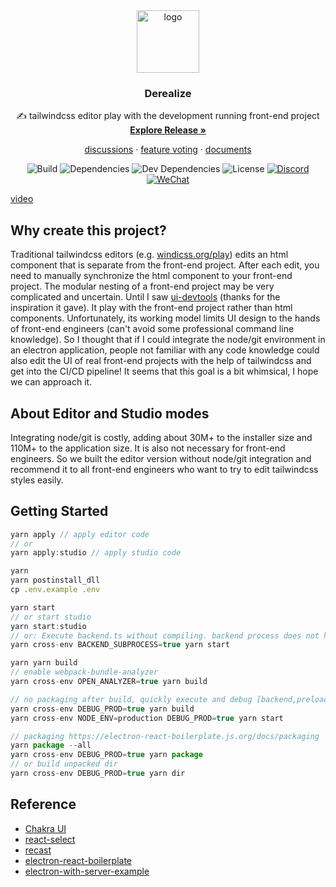 <div align='center'>

<img src="https://derealize.com/img/icon.png" alt="logo" width="100" />

### Derealize

&#x270D; tailwindcss editor play with the development running front-end project  
 [**Explore Release »**](https://derealize.com)

[discussions](https://github.com/Derealize/derealize/discussions) ·
[feature voting](https://derealize-fider.herokuapp.com/) ·
[documents](https://derealize.com/docs/guides/configuration)

<!-- ![Test](https://github.com/Derealize/derealize/workflows/Test/badge.svg?branch=main) -->

![Build](https://github.com/Derealize/derealize/workflows/Build/badge.svg?branch=main)
![Dependencies](https://img.shields.io/david/Derealize/derealize)
![Dev Dependencies](https://img.shields.io/david/dev/Derealize/derealize)
![License](https://img.shields.io/github/license/Derealize/derealize)
[![Discord](https://img.shields.io/discord/854286027686150176)](https://discord.gg/2sqy5QeZXK)
[![WeChat](https://aleen42.github.io/badges/src/wechat.svg)](https://cdn.socode.pro/inviter.png)

</div>

[video](https://user-images.githubusercontent.com/199482/127977377-8a21e3b8-dec7-4382-b67e-4f483b92a9a3.mp4)

## Why create this project?

Traditional tailwindcss editors (e.g. [windicss.org/play](https://windicss.org/play.html)) edits an html component that is separate from the front-end project. After each edit, you need to manually synchronize the html component to your front-end project. The modular nesting of a front-end project may be very complicated and uncertain. Until I saw [ui-devtools](https://www.ui-devtools.com) (thanks for the inspiration it gave). It play with the front-end project rather than html components. Unfortunately, its working model limits UI design to the hands of front-end engineers (can't avoid some professional command line knowledge). So I thought that if I could integrate the node/git environment in an electron application, people not familiar with any code knowledge could also edit the UI of real front-end projects with the help of tailwindcss and get into the CI/CD pipeline! It seems that this goal is a bit whimsical, I hope we can approach it.

## About Editor and Studio modes

Integrating node/git is costly, adding about 30M+ to the installer size and 110M+ to the application size. It is also not necessary for front-end engineers. So we built the editor version without node/git integration and recommend it to all front-end engineers who want to try to edit tailwindcss styles easily.

## Getting Started

```js
yarn apply // apply editor code
// or
yarn apply:studio // apply studio code

yarn
yarn postinstall_dll
cp .env.example .env

yarn start
// or start studio
yarn start:studio
// or: Execute backend.ts without compiling. backend process does not have hotload, devtools:
yarn cross-env BACKEND_SUBPROCESS=true yarn start

yarn yarn build
// enable webpack-bundle-analyzer
yarn cross-env OPEN_ANALYZER=true yarn build

// no packaging after build, quickly execute and debug [backend,preload,renderer].prod.js:
yarn cross-env DEBUG_PROD=true yarn build
yarn cross-env NODE_ENV=production DEBUG_PROD=true yarn start

// packaging https://electron-react-boilerplate.js.org/docs/packaging
yarn package --all
yarn cross-env DEBUG_PROD=true yarn package
// or build unpacked dir
yarn cross-env DEBUG_PROD=true yarn dir
```

## Reference

- [Chakra UI](https://chakra-ui.com/)
- [react-select](https://react-select.com/)
- [recast](https://github.com/benjamn/recast)
- [electron-react-boilerplate](https://github.com/electron-react-boilerplate/electron-react-boilerplate)
- [electron-with-server-example](https://github.com/jlongster/electron-with-server-example)
